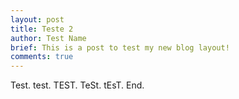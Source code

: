 ```yaml
---
layout: post
title: Teste 2
author: Test Name
brief: This is a post to test my new blog layout!
comments: true
---
```


Test. test. TEST. TeSt. tEsT. End.
